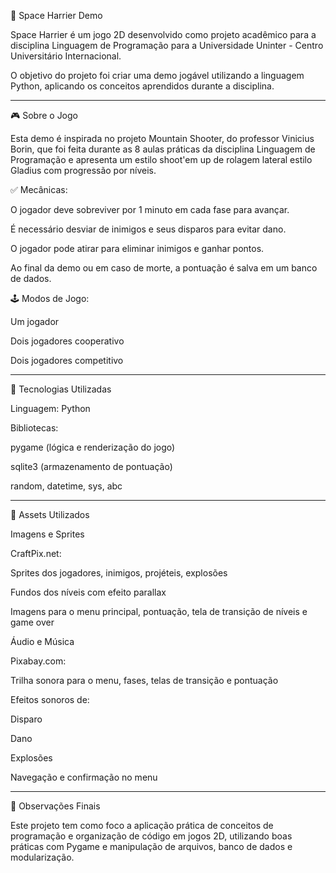 🚀 Space Harrier Demo

Space Harrier é um jogo 2D desenvolvido como projeto acadêmico para a disciplina Linguagem de Programação para a Universidade Uninter - Centro Universitário Internacional.

O objetivo do projeto foi criar uma demo jogável utilizando a linguagem Python, aplicando os conceitos aprendidos durante a disciplina.


---

🎮 Sobre o Jogo

Esta demo é inspirada no projeto Mountain Shooter, do professor Vinicius Borin, que foi feita durante as 8 aulas práticas da disciplina Linguagem de Programação e apresenta um estilo shoot'em up de rolagem lateral estilo Gladius com progressão por níveis.

✅ Mecânicas:

O jogador deve sobreviver por 1 minuto em cada fase para avançar.

É necessário desviar de inimigos e seus disparos para evitar dano.

O jogador pode atirar para eliminar inimigos e ganhar pontos.

Ao final da demo ou em caso de morte, a pontuação é salva em um banco de dados.


🕹️ Modos de Jogo:

Um jogador

Dois jogadores cooperativo

Dois jogadores competitivo


---

🧱 Tecnologias Utilizadas

Linguagem: Python

Bibliotecas:

pygame (lógica e renderização do jogo)

sqlite3 (armazenamento de pontuação)

random, datetime, sys, abc


---

🎨 Assets Utilizados

Imagens e Sprites

CraftPix.net:

Sprites dos jogadores, inimigos, projéteis, explosões

Fundos dos níveis com efeito parallax

Imagens para o menu principal, pontuação, tela de transição de níveis e game over


Áudio e Música

Pixabay.com:

Trilha sonora para o menu, fases, telas de transição e pontuação

Efeitos sonoros de:

Disparo

Dano

Explosões

Navegação e confirmação no menu


---

📌 Observações Finais

Este projeto tem como foco a aplicação prática de conceitos de programação e organização de código em jogos 2D, utilizando boas práticas com Pygame e manipulação de arquivos, banco de dados e modularização.